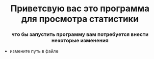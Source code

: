 <h1 align="center">Приветсвую вас это программа для просмотра статистики</h1>
<h3 align="center">что бы запустить программу вам потребуется внести некоторые изменения</h3>
<ul>
<li>измените путь в файле </li>
</ul>

